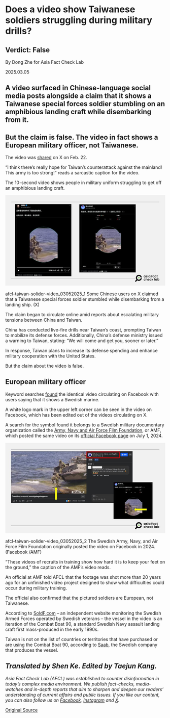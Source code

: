# Does a video show Taiwanese soldiers struggling during military drills?

## Verdict: False

By Dong Zhe for Asia Fact Check Lab

2025.03.05

## A video surfaced in Chinese-language social media posts alongside a claim that it shows a Taiwanese special forces soldier stumbling on an amphibious landing craft while disembarking from it.

## But the claim is false. The video in fact shows a European military officer, not Taiwanese.

The video was [shared](https://archive.ph/O6wTh#selection-571.0-571.27) on X on Feb. 22.

“I think there’s really hope for Taiwan’s counterattack against the mainland! This army is too strong!” reads a sarcastic caption for the video.

The 10-second video shows people in military uniform struggling to get off an amphibious landing craft.

![Some Chinese users on X claimed that a Taiwanese special forces soldier stumbled while disembarking from a landing ship.](images/O22WUIP7FVFM5KAHEY37BONY5E.png)

afcl-taiwan-solider-video\_03052025\_1 Some Chinese users on X claimed that a Taiwanese special forces soldier stumbled while disembarking from a landing ship. (X)

The claim began to circulate online amid reports about escalating military tensions between China and Taiwan.

China has conducted live-fire drills near Taiwan’s coast, prompting Taiwan to mobilize its defense forces. Additionally, China’s defense ministry issued a warning to Taiwan, stating: “We will come and get you, sooner or later.”

In response, Taiwan plans to increase its defense spending and enhance military cooperation with the United States.

But the claim about the video is false.

## European military officer

Keyword searches [found](https://www.facebook.com/watch/?v=1141484780173744) the identical video circulating on Facebook with users saying that it shows a Swedish marine.

A white logo mark in the upper left corner can be seen in the video on Facebook, which has been edited out of the videos circulating on X.

A search for the symbol found it belongs to a Swedish military documentary organization called the [Army, Navy and Air Force Film Foundation](https://stiftelsen-amf.se/), or AMF, which posted the same video on its [official Facebook page](https://www.facebook.com/StiftelsenAMFfilm/) on July 1, 2024.

![The Swedish Army, Navy, and Air Force Film Foundation originally posted the video on Facebook in 2024.](images/2PJ6CLUOWVEI7HZM5TGCC4EQPY.png)

afcl-taiwan-solider-video\_03052025\_2 The Swedish Army, Navy, and Air Force Film Foundation originally posted the video on Facebook in 2024. (Facebook /AMF)

“These videos of recruits in training show how hard it is to keep your feet on the ground,” the caption of the AMF’s video reads.

An official at AMF told AFCL that the footage was shot more than 20 years ago for an unfinished video project designed to show what difficulties could occur during military training.

The official also confirmed that the pictured soldiers are European, not Taiwanese.

According to [SoldF.com](http://soldf.com) – an independent website monitoring the Swedish Armed Forces operated by Swedish veterans – the vessel in the video is an iteration of the Combat Boat 90, a standard Swedish Navy assault landing craft first mass-produced in the early 1990s.

Taiwan is not on the list of countries or territories that have purchased or are using the Combat Boat 90, according to [Saab](https://www.saab.com/globalassets/products/kockums/saab_dockstacb90hsm.pdf), the Swedish company that produces the vessel.

## *Translated by Shen Ke. Edited by Taejun Kang.*

*Asia Fact Check Lab (AFCL) was established to counter disinformation in today’s complex media environment. We publish fact-checks, media-watches and in-depth reports that aim to sharpen and deepen our readers’ understanding of current affairs and public issues. If you like our content, you can also follow us on* [*Facebook*](https://www.facebook.com/asiafactchecklabcn)*,* [*Instagram*](https://www.instagram.com/asiafactchecklab/) *and* [*X*](https://twitter.com/AFCL_eng)*.*



[Original Source](https://www.rfa.org/english/factcheck/2025/03/05/afcl-taiwan-soldier-amphibious-video/)